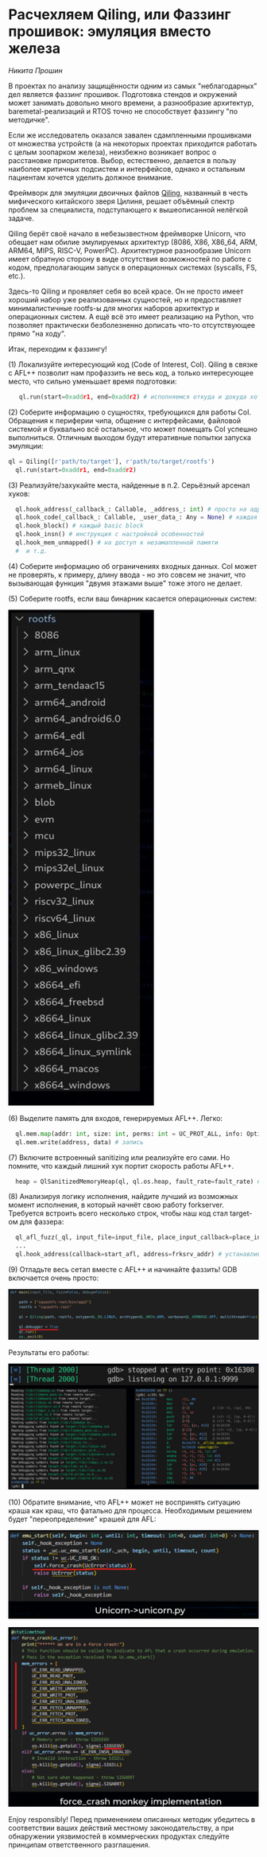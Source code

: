 #  Расчехляем Qiling, или Фаззинг прошивок: эмуляция вместо железа
*Никита Прошин*


В проектах по анализу защищённости одним из самых "неблагодарных" дел является фаззинг прошивок. Подготовка стендов и окружений может занимать довольно много времени, а разнообразие архитектур, baremetal-реализаций и RTOS точно не способствует фаззингу "по методичке".

Если же исследователь оказался завален сдампленными прошивками от множества устройств (а на некоторых проектах приходится работать с целым зоопарком железа), неизбежно возникает вопрос о расстановке приоритетов. Выбор, естественно, делается в пользу наиболее критичных подсистем и интерфейсов, однако и остальным пациентам хочется уделить должное внимание.
 
Фреймворк для эмуляции двоичных файлов [Qiling](https://github.com/qilingframework/qiling), названный в честь мифического китайского зверя Цилиня, решает объёмный спектр проблем за специалиста, подступающего к вышеописанной нелёгкой задаче. 

Qiling берёт своё начало в небезызвестном фреймворке Unicorn, что обещает нам обилие эмулируемых архитектур (8086, X86, X86_64, ARM, ARM64, MIPS, RISC-V, PowerPC). Архитектурное разнообразие Unicorn имеет обратную сторону в виде отсутствия возможностей по работе с кодом, предполагающим запуск в операционных системах (syscalls, FS, etc.). 

Здесь-то Qiling и проявляет себя во всей красе. Он не просто имеет хороший набор уже реализованных сущностей, но и предоставляет минималистичные rootfs-ы для многих наборов архитектур и операционных систем. А ещё всё это имеет реализацию на Python, что позволяет практически безболезненно дописать что-то отсутствующее прямо "на ходу". 

Итак, переходим к фаззингу!

(1)  Локализуйте интересующий код (Code of Interest, CoI). Qiling в связке с AFL++ позволит нам профаззить не весь код, а только интересующее место, что сильно уменьшает время подготовки:

```python
   ql.run(start=0xaddr1, end=0xaddr2) # исполняемся откуда и докуда хотим
```

(2) Соберите информацию о сущностях, требующихся для работы CoI. Обращения к периферии чипа, общение с интерфейсами, файловой системой и буквально всё остальное, что может помещать CoI успешно выполниться. Отличным выходом будут итеративные попытки запуска эмуляции: 

```python 
ql = Qiling([r'path/to/target'], r'path/to/target/rootfs')
  ql.run(start=0xaddr1, end=0xaddr2)
```

(3) Реализуйте/захукайте места, найденные в п.2. Серьёзный арсенал хуков:

```python
  ql.hook_address(_callback_: Callable, _address_: int) # просто на адресе
  ql.hook_code(_callback_: Callable, _user_data_: Any = None) # каждая инструкция
  ql.hook_block() # каждый basic block
  ql.hook_insn() # инструкция с настройкой особенностей
  ql.hook_mem_unmapped() # на доступ к незамапленной памяти
  #  и т.д.
```

(4) Соберите информацию об ограничениях входных данных. CoI может не проверять, к примеру, длину ввода - но это совсем не значит, что вызывающая функция "двумя этажами выше" тоже этого не делает.

(5) Соберите rootfs, если ваш бинарник касается операционных систем: 

![Available rootfs](rootfs.jpg)   

(6) Выделите память для входов, генерируемых AFL++. Легко:
    
```python
  ql.mem.map(addr: int, size: int, perms: int = UC_PROT_ALL, info: Optional[str] = None) -> None # выделение памяти
  ql.mem.write(address, data) # запись
```    

(7) Включите встроенный sanitizing или реализуйте его сами. Но помните, что каждый лишний хук портит скорость работы AFL++.    
   
```python
  heap = QlSanitizedMemoryHeap(ql, ql.os.heap, fault_rate=fault_rate) # для некоторых OS доступен, к примеру, такой вариант
```    

(8) Анализируя логику исполнения, найдите лучший из возможных момент исполнения, в который начнёт свою работу forkserver. Требуется встроить всего несколько строк, чтобы наш код стал target-ом для фаззера:

```python
  ql_afl_fuzz(_ql, input_file=input_file, place_input_callback=place_input_callback, exits=[ql.os.exit_point]) # внутри коллбека start_afl() 
  ...
  ql.hook_address(callback=start_afl, address=frksrv_addr) # устанавливаем хук в выбранный адрес для forkserver-а 
```    

(9) Отладьте весь сетап вместе с AFL++ и начинайте фаззить! 
GDB включается очень просто: 

![Checking with GDB](gdb1.png)

Результаты его работы:
  
![GDB Results](gdb2.png)  
  
(10) Обратите внимание, что AFL++ может не воспринять ситуацию краша как краш, что фатально для процесса. Необходимым решением будет "переопределение" крашей для AFL: 

![force crash patching](crash1.png)
  
![force crash patching](crash2.png)

Enjoy responsibly! Перед применением описанных методик убедитесь в соответствии ваших действий местному законодательству, а при обнаружении уязвимостей в коммерческих продуктах следуйте принципам ответственного разглашения.


